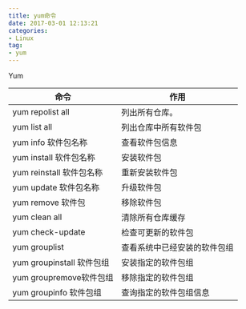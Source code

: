 ```yaml
---
title: yum命令
date: 2017-03-01 12:13:21
categories:
- Linux
tag:
- yum
---
```


<!--more-->

Yum

| 命令                    | 作用             |
| --------------------- | -------------- |
| yum repolist all      | 列出所有仓库。        |
| yum list all          | 列出仓库中所有软件包     |
| yum info 软件包名称        | 查看软件包信息        |
| yum install 软件包名称     | 安装软件包          |
| yum reinstall 软件包名称   | 重新安装软件包        |
| yum update 软件包名称      | 升级软件包          |
| yum remove 软件包        | 移除软件包          |
| yum clean all         | 清除所有仓库缓存       |
| yum check-update      | 检查可更新的软件包      |
| yum grouplist         | 查看系统中已经安装的软件包组 |
| yum groupinstall 软件包组 | 安装指定的软件包组      |
| yum groupremove软件包组   | 移除指定的软件包组      |
| yum groupinfo 软件包组    | 查询指定的软件包组信息    |


